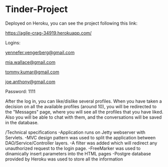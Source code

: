 # Tinder-Project
Deployed on Heroku, you can see the project following this link:

https://agile-crag-34919.herokuapp.com/

Logins: 

yennefer.vengerberg@gmail.com

mia.wallace@gmail.com

tommy.kumar@gmail.com

joe.anthony@gmail.com

Password: 1111

After the log in, you can like/dislike several profiles. When you have taken a decision on all the available profiles (around 10), you will be redirected to the "Messages" page, where you will see all the profiles that you have liked. Also you will be able to chat with them, and the conversations will be saved in the database.

/Technical specifications
-Application runs on Jetty webserver with Servlets. 
-MVC design pattern was used to split the application between DAO/Service/Controller layers.
-A filter was added which will redirect any  unauthorized request to the login page.
-FreeMarker was used to dinamically insert parameters into the HTML pages
-Postgre database provided by Heroku was used to store all the information
